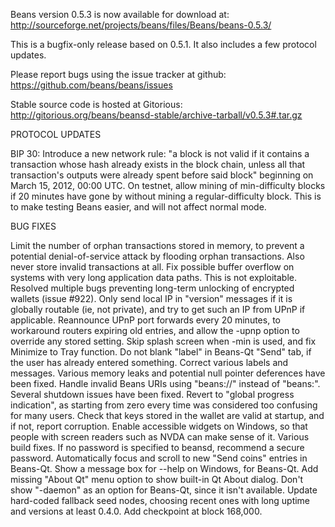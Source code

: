 Beans version 0.5.3 is now available for download at:
http://sourceforge.net/projects/beans/files/Beans/beans-0.5.3/

This is a bugfix-only release based on 0.5.1.
It also includes a few protocol updates.

Please report bugs using the issue tracker at github:
https://github.com/beans/beans/issues

Stable source code is hosted at Gitorious:
http://gitorious.org/beans/beansd-stable/archive-tarball/v0.5.3#.tar.gz

PROTOCOL UPDATES

BIP 30: Introduce a new network rule: "a block is not valid if it contains a transaction whose hash already exists in the block chain, unless all that transaction's outputs were already spent before said block" beginning on March 15, 2012, 00:00 UTC.
On testnet, allow mining of min-difficulty blocks if 20 minutes have gone by without mining a regular-difficulty block. This is to make testing Beans easier, and will not affect normal mode.

BUG FIXES

Limit the number of orphan transactions stored in memory, to prevent a potential denial-of-service attack by flooding orphan transactions. Also never store invalid transactions at all.
Fix possible buffer overflow on systems with very long application data paths. This is not exploitable.
Resolved multiple bugs preventing long-term unlocking of encrypted wallets
(issue #922).
Only send local IP in "version" messages if it is globally routable (ie, not private), and try to get such an IP from UPnP if applicable.
Reannounce UPnP port forwards every 20 minutes, to workaround routers expiring old entries, and allow the -upnp option to override any stored setting.
Skip splash screen when -min is used, and fix Minimize to Tray function.
Do not blank "label" in Beans-Qt "Send" tab, if the user has already entered something.
Correct various labels and messages.
Various memory leaks and potential null pointer deferences have been fixed.
Handle invalid Beans URIs using "beans://" instead of "beans:".
Several shutdown issues have been fixed.
Revert to "global progress indication", as starting from zero every time was considered too confusing for many users.
Check that keys stored in the wallet are valid at startup, and if not, report corruption.
Enable accessible widgets on Windows, so that people with screen readers such as NVDA can make sense of it.
Various build fixes.
If no password is specified to beansd, recommend a secure password.
Automatically focus and scroll to new "Send coins" entries in Beans-Qt.
Show a message box for --help on Windows, for Beans-Qt.
Add missing "About Qt" menu option to show built-in Qt About dialog.
Don't show "-daemon" as an option for Beans-Qt, since it isn't available.
Update hard-coded fallback seed nodes, choosing recent ones with long uptime and versions at least 0.4.0.
Add checkpoint at block 168,000.

